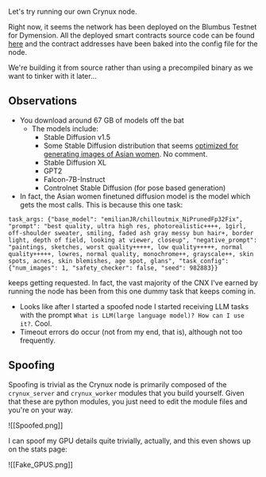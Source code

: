 Let's try running our own Crynux node.

Right now, it seems the network has been deployed on the Blumbus Testnet for Dymension. All the deployed smart contracts source code can be found [here](https://github.com/crynux-ai/crynux-contracts/tree/main/contracts) and the contract addresses have been baked into the config file for the node.

We're building it from source rather than using a precompiled binary as we want to tinker with it later...

## Observations

- You download around 67 GB of models off the bat
	- The models include:
		- Stable Diffusion v1.5
		- Some Stable Diffusion distribution that seems [optimized for generating images of Asian women](https://huggingface.co/emilianJR/chilloutmix_NiPrunedFp32Fix). No comment.
		- Stable Diffusion XL
		- GPT2
		- Falcon-7B-Instruct
		- Controlnet Stable Diffusion (for pose based generation)
- In fact, the Asian women finetuned diffusion model is the model which gets the most calls. This is because this one task:
  
```task_args: {"base_model": "emilianJR/chilloutmix_NiPrunedFp32Fix", "prompt": "best quality, ultra high res, photorealistic++++, 1girl, off-shoulder sweater, smiling, faded ash gray messy bun hair+, border light, depth of field, looking at viewer, closeup", "negative_prompt": "paintings, sketches, worst quality+++++, low quality+++++, normal quality+++++, lowres, normal quality, monochrome++, grayscale++, skin spots, acnes, skin blemishes, age spot, glans", "task_config": {"num_images": 1, "safety_checker": false, "seed": 982883}}```

keeps getting requested. In fact, the vast majority of the CNX I've earned by running the node has been from this one dummy task that keeps coming in.

- Looks like after I started a spoofed node I started receiving LLM tasks with the prompt `What is LLM(large language model)? How can I use it?`. Cool.
- Timeout errors do occur (not from my end, that is), although not too frequently.

## Spoofing

Spoofing is trivial as the Crynux node is primarily composed of the `crynux_server` and `crynux_worker` modules that you build yourself. Given that these are python modules, you just need to edit the module files and you're on your way.

![[Spoofed.png]]

I can spoof my GPU details quite trivially, actually, and this even shows up on the stats page:

![[Fake_GPUS.png]]